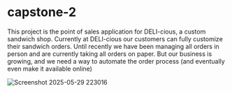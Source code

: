 # capstone-2

This project is the point of sales application for DELI-cious, a custom sandwich
shop. Currently at DELI-cious our customers can fully customize their sandwich
orders. Until recently we have been managing all orders in person and are
currently taking all orders on paper. But our business is growing, and we need a
way to automate the order process (and eventually even make it available
online)

![Screenshot 2025-05-29 223016](https://github.com/user-attachments/assets/cd4e1c38-3269-41d3-93b8-adff5670d9ca)
